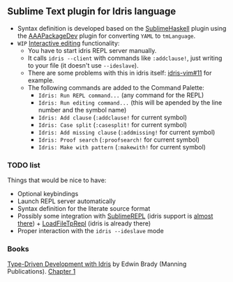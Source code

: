## Sublime Text plugin for Idris language

- Syntax definition is developed based on the [SublimeHaskell](https://github.com/SublimeHaskell/SublimeHaskell) plugin using the [AAAPackageDev](https://github.com/SublimeText/AAAPackageDev) plugin for converting `YAML` to `tmLanguage`.
- `WIP` [Interactive editing](http://edwinb.wordpress.com/2013/10/28/interactive-idris-editing-with-vim/) functionality:
  + You have to start idris REPL server manually.
  + It calls `idris --client` with commands like `:addclause!`, just writing to your file (it doesn't use `--ideslave`).
  + There are some problems with this in idris itself: [idris-vim#11](https://github.com/idris-hackers/idris-vim/issues/11) for example.
  + The following commands are added to the Command Palette:
    - `Idris: Run REPL command...` (any command for the REPL)
    - `Idris: Run editing command...` (this will be apended by the line number and the symbol name)
    - `Idris: Add clause` (`:addclause!` for current symbol)
    - `Idris: Case split` (`:casesplit!` for current symbol)
    - `Idris: Add missing clause` (`:addmissing!` for current symbol)
    - `Idris: Proof search` (`:proofsearch!` for current symbol)
    - `Idris: Make with pattern` (`:makewith!` for current symbol)


### TODO list

Things that would be nice to have:

- Optional keybindings
- Launch REPL server automatically
- Syntax definition for the literate source format
- Possibly some integration with [SublimeREPL](https://github.com/wuub/SublimeREPL) (idris support is [almost there](https://github.com/wuub/SublimeREPL/pull/354)) + [LoadFileTpRepl](https://github.com/laughedelic/LoadFileToRepl) (idris is already there)
- Proper interaction with the `idris --ideslave` mode


### Books

[Type-Driven Development with Idris](https://www.manning.com/books/type-driven-development-with-idris) by Edwin Brady (Manning Publications). [Chapter 1](https://manning-content.s3.amazonaws.com/download/8/99b07b5-ad1d-4272-860b-c323b3f5bf4c/Brady_TDDwithIdris_MEAP_ch1.pdf)
